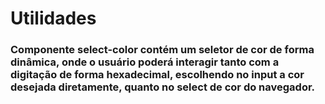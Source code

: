 # Utilidades

### Componente select-color contém um seletor de cor de forma dinâmica, onde o usuário poderá interagir tanto com a digitação de forma hexadecimal, escolhendo no input a cor desejada diretamente, quanto no select de cor do navegador.

